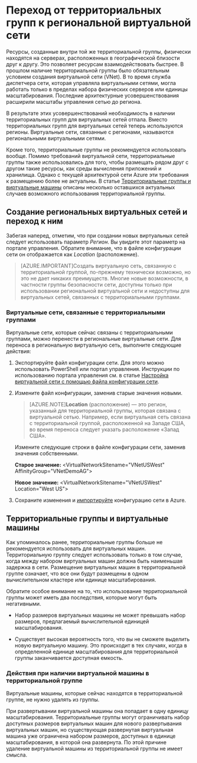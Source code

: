 <properties 
   pageTitle="Переход от территориальных групп к региональной виртуальной сети"
   description="Узнайте, как перейти от территориальных групп к региональным виртуальным сетям."
   services="virtual-network"
   documentationCenter="na"
   authors="telmosampaio"
   manager="carolz"
   editor="tysonn" />
<tags 
   ms.service="virtual-network"
   ms.devlang="na"
   ms.topic="article"
   ms.tgt_pltfrm="na"
   ms.workload="infrastructure-services"
   ms.date="05/29/2015"
   ms.author="telmos" />

# Переход от территориальных групп к региональной виртуальной сети

Ресурсы, созданные внутри той же территориальной группы, физически находятся на серверах, расположенных в географической близости друг к другу. Это позволяет ресурсам взаимодействовать быстрее. В прошлом наличие территориальной группы было обязательным условием создания виртуальной сети (VNet). В то время служба диспетчера сети, которая управляла виртуальными сетями, могла работать только в пределах набора физических серверов или единицы масштабирования. Последние архитектурные усовершенствования расширили масштабы управления сетью до региона.

В результате этих усовершенствований необходимость в наличии территориальных групп для виртуальных сетей отпала. Вместо территориальных групп для виртуальных сетей теперь используются регионы. Виртуальные сети, связанные с регионами, называются региональными виртуальными сетями.

Кроме того, территориальные группы не рекомендуется использовать вообще. Помимо требований виртуальной сети, территориальные группы также использовались для того, чтобы размещать рядом друг с другом такие ресурсы, как среды вычисления приложений и хранилища. Однако с текущей архитектурой сети Azure эти требования к размещению более не актуальны. В статье [Территориальные группы и виртуальные машины](#Affinity-groups-and-VMs) описаны несколько оставшихся актуальных случаев возможного использования территориальной группы.

## Создание региональных виртуальных сетей и переход к ним

Забегая наперед, отметим, что при создании новых виртуальных сетей следует использовать параметр *Регион*. Вы увидите этот параметр на портале управления. Обратите внимание, что в файле конфигурации сети он отображается как *Location* (расположение).

>[AZURE.IMPORTANT]Создать виртуальную сеть, связанную с территориальной группой, по-прежнему технически возможно, но это не дает никаких преимуществ. Многие новые возможности, в частности группы безопасности сети, доступны только при использовании региональной виртуальной сети и недоступны для виртуальных сетей, связанных с территориальными группами.

### Виртуальные сети, связанные с территориальными группами

Виртуальные сети, которые сейчас связаны с территориальными группами, можно перенести в региональные виртуальные сети. Для переноса в региональную виртуальную сеть, выполните следующие действия:

1. Экспортируйте файл конфигурации сети. Для этого можно использовать PowerShell или портал управления. Инструкции по использованию портала управления см. в статье [Настройка виртуальной сети с помощью файла конфигурации сети](../virtual-networks-using-network-configuration-file/).

1. Измените файл конфигурации, заменив старые значения новыми.

	> [AZURE.NOTE]**Location** (расположение) — это регион, указанный для территориальной группы, которая связана с виртуальной сетью. Например, если виртуальная сеть связана с территориальной группой, расположенной на Западе США, во время переноса следует указать расположение «Запад США».
	
	Измените следующие строки в файле конфигурации сети, заменив значения собственными.

	**Старое значение:** \<VirtualNetworkSitename="VNetUSWest" AffinityGroup="VNetDemoAG">

	**Новое значение:** \<VirtualNetworkSitename="VNetUSWest" Location="West US">

1. Сохраните изменения и [импортируйте](../virtual-networks-using-network-configuration-file/) конфигурацию сети в Azure.

## Территориальные группы и виртуальные машины

Как упоминалось ранее, территориальные группы больше не рекомендуется использовать для виртуальных машин. Территориальную группу следует использовать только в том случае, когда между набором виртуальных машин должна быть наименьшая задержка в сети. Размещение виртуальных машин в территориальной группе означает, что все они будут размещены в одном вычислительном кластере или единице масштабирования.

Обратите особое внимание на то, что использование территориальной группы может иметь два последствия, которые могут быть негативными.

- Набор размеров виртуальных машины не может превышать набор размеров, предлагаемый вычислительной единицей масштабирования.

- Существует высокая вероятность того, что вы не сможете выделить новую виртуальную машину. Это происходит в тех случаях, когда в определенной единице масштабирования для территориальной группы заканчивается доступная емкость.

### Действия при наличии виртуальной машины в территориальной группе

Виртуальные машины, которые сейчас находятся в территориальной группе, не нужно удалять из группы.

При развертывании виртуальной машины она попадает в одну единицу масштабирования. Территориальные группы могут ограничивать набор доступных размеров виртуальных машин для нового развертывания виртуальных машин, но существующая развернутая виртуальная машина уже ограничена набором размеров, доступных в единице масштабирования, в которой она развернута. По этой причине удаление виртуальной машины из территориальной группы не имеет смысла.
 

<!----HONumber=August15_HO6-->